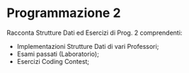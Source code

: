# Programmazione 2
Racconta Strutture Dati ed Esercizi di Prog. 2 comprendenti:
- Implementazioni Strutture Dati di vari Professori;
- Esami passati (Laboratorio);
- Esercizi Coding Contest;
